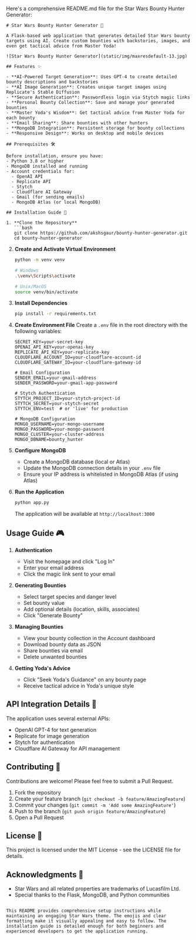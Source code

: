 Here's a comprehensive README.md file for the Star Wars Bounty Hunter Generator:

```
# Star Wars Bounty Hunter Generator 🚀

A Flask-based web application that generates detailed Star Wars bounty targets using AI. Create custom bounties with backstories, images, and even get tactical advice from Master Yoda!

![Star Wars Bounty Hunter Generator](static/img/maxresdefault-13.jpg)

## Features ✨

- **AI-Powered Target Generation**: Uses GPT-4 to create detailed bounty descriptions and backstories
- **AI Image Generation**: Creates unique target images using Replicate's Stable Diffusion
- **Secure Authentication**: Passwordless login via Stytch magic links
- **Personal Bounty Collection**: Save and manage your generated bounties
- **Master Yoda's Wisdom**: Get tactical advice from Master Yoda for each bounty
- **Email Sharing**: Share bounties with other hunters
- **MongoDB Integration**: Persistent storage for bounty collections
- **Responsive Design**: Works on desktop and mobile devices

## Prerequisites 🛠️

Before installation, ensure you have:
- Python 3.8 or higher
- MongoDB installed and running
- Account credentials for:
  - OpenAI API
  - Replicate API
  - Stytch
  - Cloudflare AI Gateway
  - Gmail (for sending emails)
  - MongoDB Atlas (or local MongoDB)

## Installation Guide 📝

1. **Clone the Repository**
   ```bash
   git clone https://github.com/akshsgaur/bounty-hunter-generator.git
   cd bounty-hunter-generator
   ```

2. **Create and Activate Virtual Environment**
   ```bash
   python -m venv venv
   
   # Windows
   .\venv\Scripts\activate
   
   # Unix/MacOS
   source venv/bin/activate
   ```

3. **Install Dependencies**
   ```bash
   pip install -r requirements.txt
   ```

4. **Create Environment File**
   Create a `.env` file in the root directory with the following variables:
   ```env
   SECRET_KEY=your-secret-key
   OPENAI_API_KEY=your-openai-key
   REPLICATE_API_KEY=your-replicate-key
   CLOUDFLARE_ACCOUNT_ID=your-cloudflare-account-id
   CLOUDFLARE_GATEWAY_ID=your-cloudflare-gateway-id
   
   # Email Configuration
   SENDER_EMAIL=your-gmail-address
   SENDER_PASSWORD=your-gmail-app-password
   
   # Stytch Authentication
   STYTCH_PROJECT_ID=your-stytch-project-id
   STYTCH_SECRET=your-stytch-secret
   STYTCH_ENV=test  # or 'live' for production
   
   # MongoDB Configuration
   MONGO_USERNAME=your-mongo-username
   MONGO_PASSWORD=your-mongo-password
   MONGO_CLUSTER=your-cluster-address
   MONGO_DBNAME=bounty_hunter
   ```

5. **Configure MongoDB**
   - Create a MongoDB database (local or Atlas)
   - Update the MongoDB connection details in your `.env` file
   - Ensure your IP address is whitelisted in MongoDB Atlas (if using Atlas)

6. **Run the Application**
   ```bash
   python app.py
   ```
   The application will be available at `http://localhost:3000`

## Usage Guide 🎮

1. **Authentication**
   - Visit the homepage and click "Log In"
   - Enter your email address
   - Click the magic link sent to your email

2. **Generating Bounties**
   - Select target species and danger level
   - Set bounty value
   - Add optional details (location, skills, associates)
   - Click "Generate Bounty"

3. **Managing Bounties**
   - View your bounty collection in the Account dashboard
   - Download bounty data as JSON
   - Share bounties via email
   - Delete unwanted bounties

4. **Getting Yoda's Advice**
   - Click "Seek Yoda's Guidance" on any bounty page
   - Receive tactical advice in Yoda's unique style

## API Integration Details 🔌

The application uses several external APIs:
- OpenAI GPT-4 for text generation
- Replicate for image generation
- Stytch for authentication
- Cloudflare AI Gateway for API management

## Contributing 🤝

Contributions are welcome! Please feel free to submit a Pull Request.

1. Fork the repository
2. Create your feature branch (`git checkout -b feature/AmazingFeature`)
3. Commit your changes (`git commit -m 'Add some AmazingFeature'`)
4. Push to the branch (`git push origin feature/AmazingFeature`)
5. Open a Pull Request

## License 📄

This project is licensed under the MIT License - see the LICENSE file for details.

## Acknowledgments 🙏

- Star Wars and all related properties are trademarks of Lucasfilm Ltd.
- Special thanks to the Flask, MongoDB, and Python communities
```

This README provides comprehensive setup instructions while maintaining an engaging Star Wars theme. The emojis and clear formatting make it visually appealing and easy to follow. The installation guide is detailed enough for both beginners and experienced developers to get the application running.
